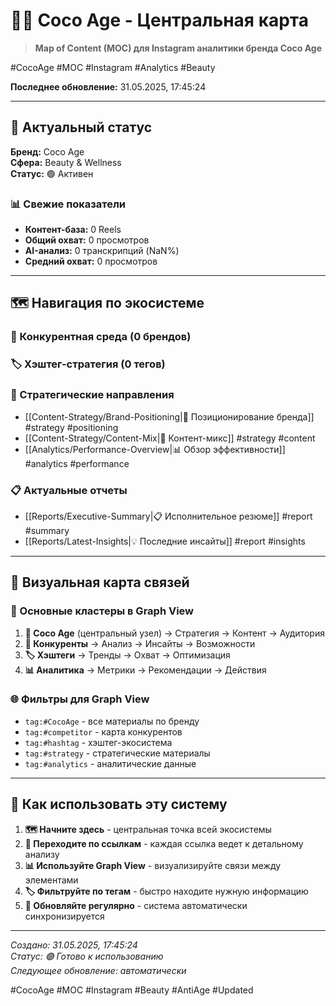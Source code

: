 # 🥥✨ Coco Age - Центральная карта

> **Map of Content (MOC) для Instagram аналитики бренда Coco Age**

#CocoAge #MOC #Instagram #Analytics #Beauty

**Последнее обновление:** 31.05.2025, 17:45:24

---

## 🌟 Актуальный статус

**Бренд:** Coco Age  
**Сфера:** Beauty & Wellness  
**Статус:** 🟢 Активен

### 📊 Свежие показатели
- **Контент-база:** 0 Reels
- **Общий охват:** 0 просмотров
- **AI-анализ:** 0 транскрипций (NaN%)
- **Средний охват:** 0 просмотров

---

## 🗺️ Навигация по экосистеме

### 👥 Конкурентная среда (0 брендов)


### 🏷️ Хэштег-стратегия (0 тегов)


### 🎯 Стратегические направления
- [[Content-Strategy/Brand-Positioning|🎯 Позиционирование бренда]] #strategy #positioning
- [[Content-Strategy/Content-Mix|📅 Контент-микс]] #strategy #content
- [[Analytics/Performance-Overview|📊 Обзор эффективности]] #analytics #performance

### 📋 Актуальные отчеты
- [[Reports/Executive-Summary|📋 Исполнительное резюме]] #report #summary
- [[Reports/Latest-Insights|💡 Последние инсайты]] #report #insights

---

## 🎨 Визуальная карта связей

### 🔗 Основные кластеры в Graph View
1. **🥥 Coco Age** (центральный узел) → Стратегия → Контент → Аудитория
2. **👥 Конкуренты** → Анализ → Инсайты → Возможности  
3. **🏷️ Хэштеги** → Тренды → Охват → Оптимизация
4. **📊 Аналитика** → Метрики → Рекомендации → Действия

### 🌐 Фильтры для Graph View
- `tag:#CocoAge` - все материалы по бренду
- `tag:#competitor` - карта конкурентов
- `tag:#hashtag` - хэштег-экосистема
- `tag:#strategy` - стратегические материалы
- `tag:#analytics` - аналитические данные

---

## 🎯 Как использовать эту систему

1. **🗺️ Начните здесь** - центральная точка всей экосистемы
2. **🔗 Переходите по ссылкам** - каждая ссылка ведет к детальному анализу
3. **📊 Используйте Graph View** - визуализируйте связи между элементами
4. **🏷️ Фильтруйте по тегам** - быстро находите нужную информацию
5. **🔄 Обновляйте регулярно** - система автоматически синхронизируется

---

*Создано: 31.05.2025, 17:45:24*  
*Статус: 🟢 Готово к использованию*  
*Следующее обновление: автоматически*

#CocoAge #MOC #Instagram #Beauty #AntiAge #Updated